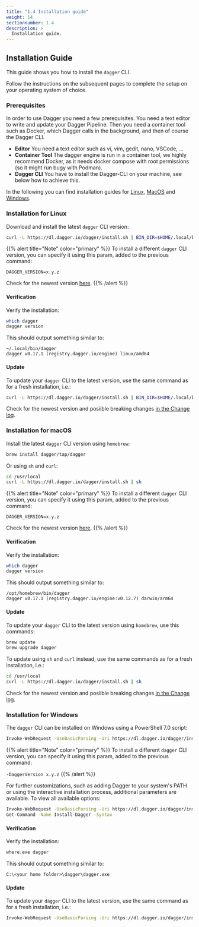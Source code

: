```yaml
---
title: "1.4 Installation guide"
weight: 14
sectionnumber: 1.4
description: >
  Installation guide.
---
```


## Installation Guide

This guide shows you how to install the `dagger` CLI.

Follow the instructions on the subsequent pages to complete the setup on your operating system of choice.


### Prerequisites

In order to use Dagger you need a few prerequisites. You need a text editor to write and update your Dagger Pipeline. Then you need a container tool such as Docker, which Dagger calls in the background, and then of course the Dagger CLI.

* **Editor** You need a text editor such as vi, vim, gedit, nano, VSCode, ...
* **Container Tool** The dagger engine is run in a container tool, we highly recommend Docker, as it needs docker compose with root permissions (so it might run bugy with Podman).
* **Dagger CLI** You have to install the Dagger-CLI on your machine, see below how to achieve this.

In the following you can find installation guides for [Linux](#installation-for-linux), [MacOS](#installation-for-macos) and [Windows](#installation-for-windows).


### Installation for Linux

Download and install the latest `dagger` CLI version:

```bash
curl -L https://dl.dagger.io/dagger/install.sh | BIN_DIR=$HOME/.local/bin sh
```

{{% alert title="Note" color="primary" %}}
To install a different `dagger` CLI version, you can specify it using this param, added to the previous command:

`DAGGER_VERSION=x.y.z`

Check for the newest version [here](https://github.com/dagger/dagger/blob/main/CHANGELOG.md).
{{% /alert %}}


#### Verification

Verify the installation:

```bash
which dagger
dagger version
```

This should output something similar to:

```
~/.local/bin/dagger
dagger v0.17.1 (registry.dagger.io/engine) linux/amd64
```


#### Update

To update your `dagger` CLI to the latest version, use the same command as for a fresh installation, i.e.:

```bash
curl -L https://dl.dagger.io/dagger/install.sh | BIN_DIR=$HOME/.local/bin sh
```

Check for the newest version and posiible breaking changes [in the Change log](https://github.com/dagger/dagger/blob/main/CHANGELOG.md).


### Installation for macOS

Install the latest `dagger` CLI version using `homebrew`:

```bash
brew install dagger/tap/dagger
```

Or using `sh` and `curl`:

```bash
cd /usr/local
curl -L https://dl.dagger.io/dagger/install.sh | sh
```

{{% alert title="Note" color="primary" %}}
To install a different `dagger` CLI version, you can specify it using this param, added to the previous command:

`DAGGER_VERSION=x.y.z`

Check for the newest version [here](https://github.com/dagger/dagger/blob/main/CHANGELOG.md).
{{% /alert %}}


#### Verification

Verify the installation:

```bash
which dagger
dagger version
```

This should output something similar to:

```
/opt/homebrew/bin/dagger
dagger v0.17.1 (registry.dagger.io/engine:v0.12.7) darwin/arm64
```


#### Update

To update your `dagger` CLI to the latest version using `homebrew`, use this commands:

```bash
brew update
brew upgrade dagger
```

To update using `sh` and `curl` instead, use the same commands as for a fresh installation, i.e.:

```bash
cd /usr/local
curl -L https://dl.dagger.io/dagger/install.sh | sh
```

Check for the newest version and posiible breaking changes [in the Change log](https://github.com/dagger/dagger/blob/main/CHANGELOG.md).


### Installation for Windows

The `dagger` CLI can be installed on Windows using a PowerShell 7.0 script:

```bash
Invoke-WebRequest -UseBasicParsing -Uri https://dl.dagger.io/dagger/install.ps1 | Invoke-Expression; Install-Dagger
```

{{% alert title="Note" color="primary" %}}
To install a different `dagger` CLI version, you can specify it using this param, added to the previous command:

`-DaggerVersion x.y.z`
{{% /alert %}}

For further customizations, such as adding Dagger to your system's PATH or using the interactive installation process,
additional parameters are available. To view all available options:

```bash
Invoke-WebRequest -UseBasicParsing -Uri https://dl.dagger.io/dagger/install.ps1 | Invoke-Expression;
Get-Command -Name Install-Dagger -Syntax
```


#### Verification

Verify the installation:

```bash
where.exe dagger
```

This should output something similar to:

```
C:\<your home folder>\dagger\dagger.exe
```


#### Update

To update your `dagger` CLI to the latest version, use the same command as for a fresh installation, i.e.:

```bash
Invoke-WebRequest -UseBasicParsing -Uri https://dl.dagger.io/dagger/install.ps1 | Invoke-Expression; Install-Dagger
```

